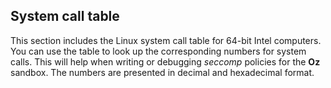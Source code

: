 ## System call table

This section includes the Linux system call table for 64-bit Intel computers. 
You can use the table to look up the corresponding numbers for system calls. 
This will help when writing or debugging *seccomp* policies for the **Oz** 
sandbox. The numbers are presented in decimal and hexadecimal format.


